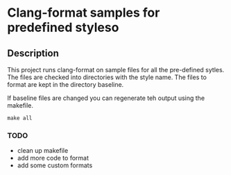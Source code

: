 # Clang-format samples for predefined styleso

## Description
This project runs clang-format on sample files for all the pre-defined sytles. The files are checked into directories with the style name. The files to format are kept in the directory baseline.

If baseline files are changed you can regenerate teh output using the makefile.

`make all`

### TODO
* clean up makefile
* add more code to format
* add some custom formats
